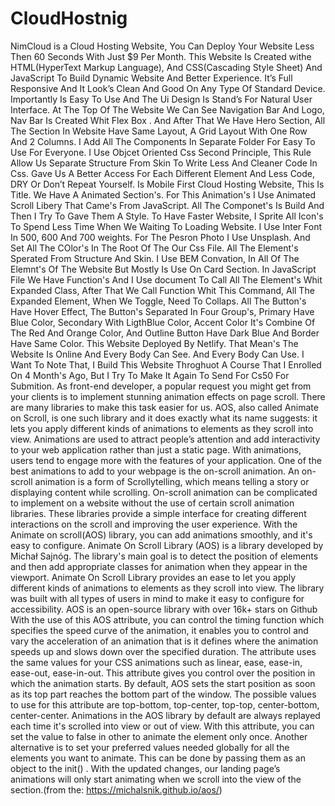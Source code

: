 # CloudHostnig

NimCloud is a Cloud Hosting Website, You Can Deploy Your Website Less Then 60 Seconds With Just $9 Per Month.
This Website Is Created withe HTML(HyperText Markup Language), And CSS(Cascading Style Sheet) And JavaScript To Build Dynamic Website And Better Experience. It’s Full Responsive  And It Look’s Clean And Good On Any Type Of Standard Device. Importantly Is Easy To Use And The Ui Design Is Stand’s For Natural User Interface. At The Top Of The Website We Can See Navigation Bar And Logo, Nav Bar Is Created Whit Flex Box . And After That We Have Hero Section, All The  Section In Website Have Same Layout, A Grid Layout With One Row And 2 Columns. I Add All The Components In Separate  Folder For Easy To Use For Everyone. I Use Objcet Oriented Css Second Principle, This Rule Allow Us Separate Structure From Skin To Write Less And Cleaner Code In Css.
Gave Us A Better Access For Each Different Element And Less Code, DRY Or Don’t Repeat Yourself.
Is Mobile First Cloud Hosting Website, This Is Title. We Have A  Animated Section's. For This Animation's I Use Animated Scroll Libery That Came's From JavaScript.
All The Componet's Is Build And Then I Try To Gave Them A Style. To Have Faster Website, I Sprite All Icon's To Spend Less Time When We Waiting To Loading Website.
I Use Inter Font In 500, 600 And 700 weights.
For The Pesron Photo I Use Unsplash.
And Set All The COlor's In The Root Of The Our Css File.
All The Element's Sperated From Structure And Skin.
I Use BEM Convation, In All Of The Elemnt's Of The Website But Mostly Is Use On Card Section.
In JavaScript File We Have Function's And I Use document To Call All The Element's Whit Expanded Class, After That We Call Function Whit This Command, All The Expanded Element, When We Toggle, Need To Collaps.
All The Button's Have Hover Effect, The Button's Separated In Four Group's, Primary Have Blue Color, Secondary With LigthBlue Color, Accent Color It's Combine Of The Red And Orange Color, And Outline Button Have Dark Blue And Border Have Same Color.
This Website Deployed By Netlify. That Mean's The Website Is Online And Every Body Can See. And Every Body Can Use.
I Want To Note That, I Build This Website Throghuot A Course That I Enrolled On 4 Month's Ago, But I Try To Make It Again To Send For Cs50 For Submition.
As front-end developer, a popular request you might get from your clients is to implement stunning animation effects on page scroll. There are many libraries to make this task easier for us. AOS, also called Animate on Scroll, is one such library and it does exactly what its name suggests: it lets you apply different kinds of animations to elements as they scroll into view.
Animations are used to attract people’s attention and add interactivity to your web application rather than just a static page. With animations, users tend to engage more with the features of your application. One of the best animations to add to your webpage is the on-scroll animation. An on-scroll animation is a form of Scrollytelling, which means telling a story or displaying content while scrolling.
On-scroll animation can be complicated to implement on a website without the use of certain scroll animation libraries. These libraries provide a simple interface for creating different interactions on the scroll and improving the user experience. With the Animate on scroll(AOS) library, you can add animations smoothly, and it's easy to configure.
Animate On Scroll Library (AOS) is a library developed by Michał Sajnóg. The library's main goal is to detect the position of elements and then add appropriate classes for animation when they appear in the viewport.
Animate On Scroll Library provides an ease to let you apply different kinds of animations to elements as they scroll into view. The library was built with all types of users in mind to make it easy to configure for accessibility.
AOS is an open-source library with over 16k+ stars on Github
With the use of this AOS attribute, you can control the timing function which specifies the speed curve of the animation, it enables you to control and vary the acceleration of an animation that is it defines where the animation speeds up and slows down over the specified duration. The attribute uses the same values for your CSS animations such as linear, ease, ease-in, ease-out, ease-in-out.
This attribute gives you control over the position in which the animation starts. By default, AOS sets the start position as soon as its top part reaches the bottom part of the window. The possible values to use for this attribute are top-bottom, top-center, top-top, center-bottom, center-center.
Animations in the AOS library by default are always replayed each time it's scrolled into view or out of view. With this attribute, you can set the value to false in other to animate the element only once.
Another alternative is to set your preferred values needed globally for all the elements you want to animate. This can be done by passing them as an object to the init() .
With the updated changes, our landing page’s animations will only start animating when we scroll into the view of the section.(from the: https://michalsnik.github.io/aos/)
